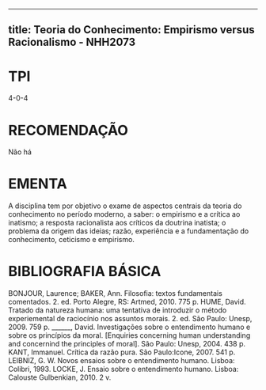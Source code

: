 
---
title: Teoria do Conhecimento: Empirismo versus Racionalismo - NHH2073 
---

# TPI

4-0-4

# RECOMENDAÇÃO

Não há

# EMENTA

A disciplina tem por objetivo o exame de aspectos centrais da teoria do conhecimento no período moderno, a saber: o empirismo e a crítica ao inatismo; a resposta racionalista aos críticos da doutrina inatista; o problema da origem das ideias; razão, experiência e a fundamentação do conhecimento, ceticismo e empirismo.

# BIBLIOGRAFIA BÁSICA

BONJOUR, Laurence; BAKER, Ann. Filosofia: textos fundamentais comentados. 2. ed. Porto Alegre, RS: Artmed, 2010. 775 p.
HUME, David. Tratado da natureza humana: uma tentativa de introduzir o método experiemental de raciocínio nos assuntos morais. 2. ed. São Paulo: Unesp, 2009. 759 p.
______, David. Investigações sobre o entendimento humano e sobre os princípios da moral. [Enquiries concerning human understanding and concernind the principles of moral]. São Paulo: Unesp, 2004. 438 p.
KANT, Immanuel. Crítica da razão pura. São Paulo:Icone, 2007. 541 p.
LEIBNIZ, G. W. Novos ensaios sobre o entendimento humano. Lisboa: Colibri, 1993.
LOCKE, J. Ensaio sobre o entendimento humano. Lisboa: Calouste Gulbenkian, 2010. 2 v.
        